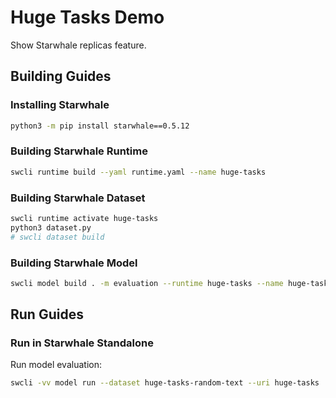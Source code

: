 # Huge Tasks Demo

Show Starwhale replicas feature.

## Building Guides

### Installing Starwhale

```bash
python3 -m pip install starwhale==0.5.12
```

### Building Starwhale Runtime

```bash
swcli runtime build --yaml runtime.yaml --name huge-tasks
```

### Building Starwhale Dataset

```bash
swcli runtime activate huge-tasks
python3 dataset.py
# swcli dataset build
```

### Building Starwhale Model

```bash
swcli model build . -m evaluation --runtime huge-tasks --name huge-tasks
```

## Run Guides

### Run in Starwhale Standalone

Run model evaluation:

```bash
swcli -vv model run --dataset huge-tasks-random-text --uri huge-tasks
```
